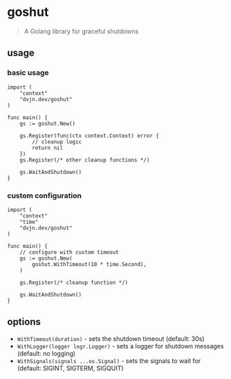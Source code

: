 # goshut

> A Golang library for graceful shutdowns

## usage

### basic usage

```golang
import (
	"context"
	"dvjn.dev/goshut"
)

func main() {
    gs := goshut.New()

    gs.Register(func(ctx context.Context) error {
        // cleanup logic
        return nil
    })
    gs.Register(/* other cleanup functions */)

    gs.WaitAndShutdown()
}
```

### custom configuration

```golang
import (
	"context"
	"time"
	"dvjn.dev/goshut"
)

func main() {
    // configure with custom timeout
    gs := goshut.New(
        goshut.WithTimeout(10 * time.Second),
    )

    gs.Register(/* cleanup function */)

    gs.WaitAndShutdown()
}
```

## options

- `WithTimeout(duration)` - sets the shutdown timeout (default: 30s)
- `WithLogger(logger logr.Logger)` - sets a logger for shutdown messages (default: no logging)
- `WithSignals(signals ...os.Signal)` - sets the signals to wait for (default: SIGINT, SIGTERM, SIGQUIT)
